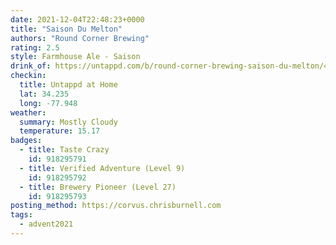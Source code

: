 ```yaml
---
date: 2021-12-04T22:48:23+0000
title: "Saison Du Melton"
authors: "Round Corner Brewing"
rating: 2.5
style: Farmhouse Ale - Saison
drink_of: https://untappd.com/b/round-corner-brewing-saison-du-melton/4587321/
checkin:
  title: Untappd at Home
  lat: 34.235
  long: -77.948
weather:
  summary: Mostly Cloudy
  temperature: 15.17
badges:
  - title: Taste Crazy
    id: 918295791
  - title: Verified Adventure (Level 9)
    id: 918295792
  - title: Brewery Pioneer (Level 27)
    id: 918295793
posting_method: https://corvus.chrisburnell.com
tags:
  - advent2021
---
```

